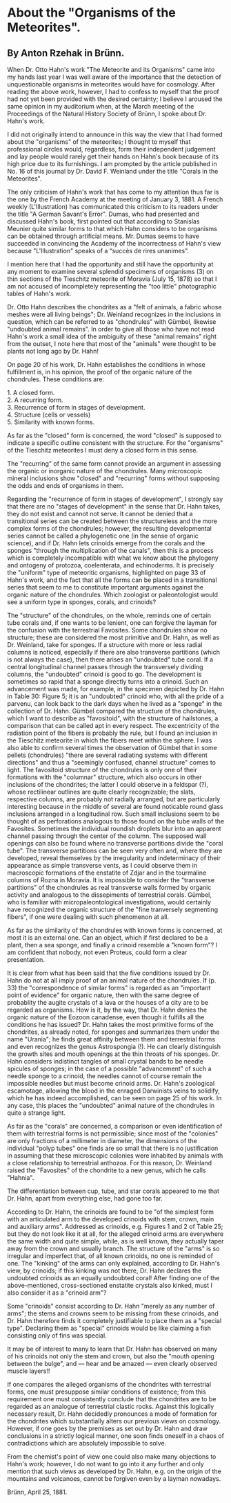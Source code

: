 # About the "Organisms of the Meteorites".

## By Anton Rzehak in Brünn.

When Dr. Otto Hahn's work "The Meteorite and its Organisms" came into my hands last year I was well aware of the importance that the detection of unquestionable organisms in meteorites would have for cosmology. After reading the above work, however, I had to confess to myself that the proof had not yet been provided with the desired certainty; I believe I aroused the same opinion in my auditorium when, at the March meeting of the Proceedings of the Natural History Society of Brünn, I spoke about Dr. Hahn's work.

I did not originally intend to announce in this way the view that I had formed about the "organisms" of the meteorites; I thought to myself that professional circles would, regardless, form their independent judgement and lay people would rarely get their hands on Hahn's book because of its high price due to its furnishings. I am prompted by the article published in No. 16 of this journal by Dr. David F. Weinland under the title "Corals in the Meteorites".

The only criticism of Hahn's work that has come to my attention thus far is the one by the French Academy at the meeting of January 3, 1881. A French weekly (L'Illustration) has communicated this criticism to its readers under the title "A German Savant's Error". Dumas, who had presented and discussed Hahn's book, first pointed out that according to Stanislas Meunier quite similar forms to that which Hahn considers to be organisms can be obtained through artificial means. Mr. Dumas seems to have succeeded in convincing the Academy of the incorrectness of Hahn's view because "L'Illustration" speaks of a “succès de rires unanimes”.

I mention here that I had the opportunity and still have the opportunity at any moment to examine several splendid specimens of organisms (3) on thin sections of the Tieschitz meteorite of Moravia (July 15, 1878) so that I am not accused of incompletely representing the "too little" photographic tables of Hahn's work.

Dr. Otto Hahn describes the chondrites as a "felt of animals, a fabric whose meshes were all living beings"; Dr. Weinland recognizes in the inclusions in question, which can be referred to as "chondrules" with Gümbel, likewise "undoubted animal remains". In order to give all those who have not read Hahn's work a small idea of the ambiguity of these "animal remains" right from the outset, I note here that most of the "animals" were thought to be plants not long ago by Dr. Hahn!

On page 20 of his work, Dr. Hahn establishes the conditions in whose fulfillment is, in his opinion, the proof of the organic nature of the chondrules. These conditions are:

1\. A closed form.  
2\. A recurring form.  
3\. Recurrence of form in stages of development.  
4\. Structure (cells or vessels)  
5\. Similarity with known forms.  

As far as the "closed" form is concerned, the word "closed" is supposed to indicate a specific outline consistent with the structure. For the "organisms" of the Tieschitz meteorites I must deny a closed form in this sense.

The "recurring" of the same form cannot provide an argument in assessing the organic or inorganic nature of the chondrules. Many microscopic mineral inclusions show "closed" and "recurring" forms without supposing the odds and ends of organisms in them.

Regarding the "recurrence of form in stages of development", I strongly say that there are no "stages of development" in the sense that Dr. Hahn takes, they do not exist and cannot not serve. It cannot be denied that a transitional series can be created between the structureless and the more complex forms of the chondrules; however, the resulting developmental series cannot be called a phylogenetic one (in the sense of organic science), and if Dr. Hahn lets crinoids emerge from the corals and the sponges "through the multiplication of the canals", then this is a process which is completely incompatible with what we know about the phylogeny and ontogeny of protozoa, coelenterata, and echinoderms. It is precisely the "uniform" type of meteoritic organisms, highlighted on page 33 of Hahn's work, and the fact that all the forms can be placed in a transitional series that seem to me to constitute important arguments against the organic nature of the chondrules. Which zoologist or paleontologist would see a uniform type in sponges, corals, and crinoids?

The "structure" of the chondrules, on the whole, reminds one of certain tube corals and, if one wants to be lenient, one can forgive the layman for the confusion with the terrestrial Favosites. Some chondrules show no structure; these are considered the most primitive and Dr. Hahn, as well as Dr. Weinland, take for sponges. If a structure with more or less radial columns is noticed, especially if there are also transverse partitions (which is not always the case), then there arises an "undoubted" tube coral. If a central longitudinal channel passes through the transversely dividing columns, the "undoubted" crinoid is good to go. The development is sometimes so rapid that a sponge directly turns into a crinoid. Such an advancement was made, for example, in the specimen depicted by Dr. Hahn in Table 30: Figure 5; it is an "undoubted" crinoid who, with all the pride of a parvenu, can look back to the dark days when he lived as a "sponge" in the collection of Dr. Hahn. Gümbel compared the structure of the chondrules, which I want to describe as "favositoid", with the structure of hailstones, a comparison that can be called apt in every respect. The excentricity of the radiation point of the fibers is probably the rule, but I found an inclusion in the Tieschitz meteorite in which the fibers meet within the sphere. I was also able to confirm several times the observation of Gümbel that in some pellets (chondrules) "there are several radiating systems with different directions" and thus a "seemingly confused, channel structure" comes to light. The favositoid structure of the chondrules is only one of their formations with the "columnar" structure, which also occurs in other inclusions of the chondrites; the latter I could observe in a feldspar (?), whose rectilinear outlines are quite clearly recognizable; the slats, respective columns, are probably not radially arranged, but are particularly interesting because in the middle of several are found noticable round glass inclusions arranged in a longitudinal row. Such small inclusions seem to be thought of as perforations analogous to those found on the tube walls of the Favosites. Sometimes the individual roundish droplets blur into an apparent channel passing through the center of the column. The supposed wall openings can also be found where no transverse partitions divide the "coral tube". The transverse partitions can be seen very often and, where they are developed, reveal themselves by the irregularity and indeterminacy of their appearance as simple transverse vents, as I could observe them in macroscopic formations of the enstatite of Zdjar and in the tourmaline columns of Rozna in Moravia. It is impossible to consider the "transverse partitions" of the chondrules as real transverse walls formed by organic activity and analogous to the dissepiments of terrestrial corals. Gümbel, who is familiar with micropaleontological investigations, would certainly have recognized the organic structure of the "fine tranversely segmenting fibers", if one were dealing with such phenomenon at all.

As far as the similarity of the chondrules with known forms is concerned, at most it is an external one. Can an object, which if first declared to be a plant, then a sea sponge, and finally a crinoid resemble a "known form"? I am confident that nobody, not even Proteus, could form a clear presentation.

It is clear from what has been said that the five conditions issued by Dr. Hahn do not at all imply proof of an animal nature of the chondrules. If (p. 33) the "correspondence of similar forms" is regarded as an "important point of evidence" for organic nature, then with the same degree of probablity the augite crystals of a lava or the houses of a city are to be regarded as organisms. How is it, by the way, that Dr. Hahn denies the organic nature of the Eozoon canadense, even though it fulfills all the conditions he has issued? Dr. Hahn takes the most primitive forms of the chondrites, as already noted, for sponges and summarizes them under the name "Urania"; he finds great affinity between them and terrestrial forms and even recognizes the genus Astrospongia (!). He can clearly distinguish the growth sites and mouth openings at the thin throats of his sponges. Dr. Hahn considers indistinct tangles of small crystal bands to be needle spicules of sponges; in the case of a possible "advancement" of such a needle sponge to a crinoid, the needles cannot of course remain the impossible needles but must become crinoid arms. Dr. Hahn's zoological escamotage, allowing the blood in the enraged Darwinists veins to solidify, which he has indeed accomplished, can be seen on page 25 of his work. In any case, this places the "undoubted" animal nature of the chondrules in quite a strange light.  

As far as the "corals" are concerned, a comparison or even identification of them with terrestrial forms is not permissible; since most of the "colonies" are only fractions of a millimeter in diameter, the dimensions of the individual "polyp tubes" one finds are so small that there is no justification in assuming that these microscopic colonies were inhabited by animals with a close relationship to terrestrial anthozoa. For this reason, Dr. Weinland raised the "Favosites" of the chondrite to a new genus, which he calls "Hahnia".

The differentiation between cup, tube, and star corals appeared to me that Dr. Hahn, apart from everything else, had gone too far.

According to Dr. Hahn, the crinoids are found to be "of the simplest form with an articulated arm to the developed crinoids with stem, crown, main and auxiliary arms". Addressed as crinoids, e.g. Figures 1 and 2 of Table 25; but they do not look like it at all, for the alleged crinoid arms are everywhere the same width and quite simple, while, as is well known, they actually taper away from the crown and usually branch. The structure of the "arms" is so irregular and imperfect that, of all known crinoids, no one is reminded of one. The "kinking" of the arms can only explained, according to Dr. Hahn's view, by crinoids; if this kinking was not there, Dr. Hahn declares the undoubted crinoids as an equally undoubted coral! After finding one of the above-mentioned, cross-sectioned enstatite crystals also kinked, must I also consider it as a "crinoid arm"?

Some "crinoids" consist according to Dr. Hahn "merely as any number of arms"; the stems and crowns seem to be missing from these crinoids, and Dr. Hahn therefore finds it completely justifiable to place them as a "special type". Declaring them as "special" crinoids would be like claiming a fish consisting only of fins was special.

It may be of interest to many to learn that Dr. Hahn has observed on many of his crinoids not only the stem and crown, but also the "mouth opening between the bulge", and — hear and be amazed — even clearly observed muscle layers!!

If one compares the alleged organisms of the chondrites with terrestrial forms, one must presuppose similar conditions of existence; from this requirement one must consistently conclude that the chondrites are to be regarded as an analogue of terrestrial clastic rocks. Against this logically necessary result, Dr. Hahn decidedly pronounces a mode of formation for the chondrites which substantially alters our previous views on cosmology. However, if one goes by the premises as set out by Dr. Hahn and draw conclusions in a strictly logical manner, one soon finds oneself in a chaos of contradictions which are absolutely impossible to solve.

From the chemist's point of view one could also make many objections to Hahn's work; however, I do not want to go into it any further and only mention that such views as developed by Dr. Hahn, e.g. on the origin of the mountains and volcanoes, cannot be forgiven even by a layman nowadays.

Brünn, April 25, 1881.

